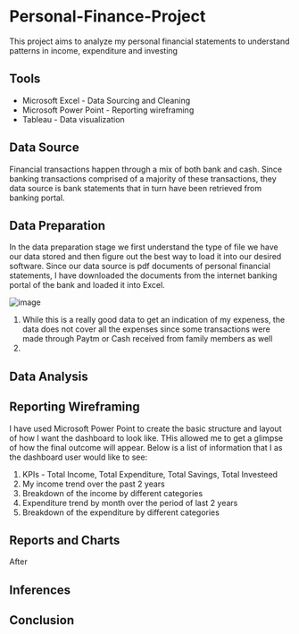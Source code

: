 # Personal-Finance-Project
This project aims to analyze my personal financial statements to understand patterns in income, expenditure and investing

## Tools
- Microsoft Excel - Data Sourcing and Cleaning
- Microsoft Power Point - Reporting wireframing
- Tableau - Data visualization

## Data Source
Financial transactions happen through a mix of both bank and cash. Since banking transactions comprised of a majority of these transactions, they data source is bank statements that in turn have been retrieved from banking portal.

## Data Preparation
In the data preparation stage we first understand the type of file we have our data stored and then figure out the best way to load it into our desired software. Since our data source is pdf documents of personal financial statements, I have downloaded the documents from the internet banking portal of the bank and loaded it into Excel.

![image](https://github.com/tusharkalal20/Personal-Finance-Project/assets/67863411/a6b9da25-5515-4b95-95cb-d3faa0ad36fd)


1. While this is a really good data to get an indication of my expeness, the data does not cover all the expenses since some transactions were made through Paytm or Cash received from family members as well
2. 

## Data Analysis


## Reporting Wireframing
I have used Microsoft Power Point to create the basic structure and layout of how I want the dashboard to look like. THis allowed me to get a glimpse of how the final outcome will appear.
Below is a list of information that I as the dashboard user would like to see:

1. KPIs - Total Income, Total Expenditure, Total Savings, Total Investeed
2. My income trend over the past 2 years
3. Breakdown of the income by different categories
4. Expenditure trend by month over the period of last 2 years
5. Breakdown of the expenditure by different categories 


## Reports and Charts
After 

## Inferences


## Conclusion
